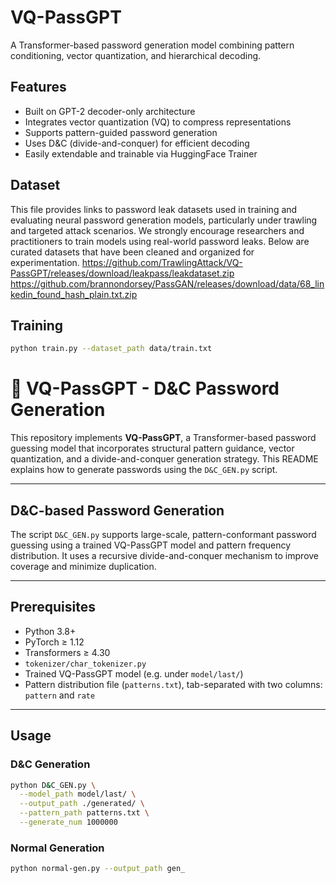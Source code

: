 # VQ-PassGPT

A Transformer-based password generation model combining pattern conditioning, vector quantization, and hierarchical decoding.

## Features

- Built on GPT-2 decoder-only architecture
- Integrates vector quantization (VQ) to compress representations
- Supports pattern-guided password generation
- Uses D&C (divide-and-conquer) for efficient decoding
- Easily extendable and trainable via HuggingFace Trainer
## Dataset
This file provides links to password leak datasets used in training and evaluating neural password generation models, particularly under trawling and targeted attack scenarios.
We strongly encourage researchers and practitioners to train models using real-world password leaks. Below are curated datasets that have been cleaned and organized for experimentation.
https://github.com/TrawlingAttack/VQ-PassGPT/releases/download/leakpass/leakdataset.zip
https://github.com/brannondorsey/PassGAN/releases/download/data/68_linkedin_found_hash_plain.txt.zip
## Training
```bash
python train.py --dataset_path data/train.txt
```
  
# 🔐 VQ-PassGPT - D&C Password Generation

This repository implements **VQ-PassGPT**, a Transformer-based password guessing model that incorporates structural pattern guidance, vector quantization, and a divide-and-conquer generation strategy. This README explains how to generate passwords using the `D&C_GEN.py` script.

---

## D&C-based Password Generation

The script `D&C_GEN.py` supports large-scale, pattern-conformant password guessing using a trained VQ-PassGPT model and pattern frequency distribution. It uses a recursive divide-and-conquer mechanism to improve coverage and minimize duplication.

---

## Prerequisites

- Python 3.8+
- PyTorch ≥ 1.12
- Transformers ≥ 4.30
- `tokenizer/char_tokenizer.py`
- Trained VQ-PassGPT model (e.g. under `model/last/`)
- Pattern distribution file (`patterns.txt`), tab-separated with two columns: `pattern` and `rate`

---

## Usage

### D&C Generation

```bash
python D&C_GEN.py \
  --model_path model/last/ \
  --output_path ./generated/ \
  --pattern_path patterns.txt \
  --generate_num 1000000
```
### Normal Generation

```bash
python normal-gen.py --output_path gen_
```

